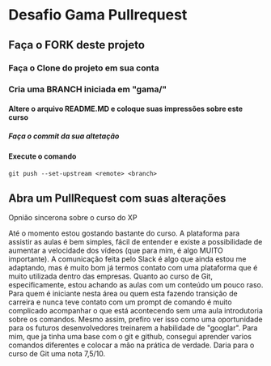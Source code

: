# Desafio Gama Pullrequest

## Faça o FORK deste projeto

### Faça o Clone do projeto em sua conta

### Cria uma BRANCH iniciada em "gama/"

#### Altere o arquivo README.MD e coloque suas impressões sobre este curso

##### Faça o commit da sua altetação

#### Execute o comando

`git push --set-upstream <remote> <branch>`

## Abra um PullRequest com suas alterações

Opnião sincerona sobre o curso do XP

Até o momento estou gostando bastante do curso. A plataforma para assistir as aulas é bem simples, fácil de entender e existe a possibilidade de aumentar a velocidade dos vídeos (que para mim, é algo MUITO importante).
A comunicação feita pelo Slack é algo que ainda estou me adaptando, mas é muito bom já termos contato com uma plataforma que é muito utilizada dentro das empresas.
Quanto ao curso de Git, especificamente, estou achando as aulas com um conteúdo um pouco raso. Para quem é iniciante nesta área ou quem esta fazendo transição de carreira e nunca teve contato com um prompt de comando é muito complicado acompanhar o que está acontecendo sem uma aula introdutoria sobre os comandos. Mesmo assim, prefiro ver isso como uma oportunidade para os futuros desenvolvedores treinarem a habilidade de "googlar".
Para mim, que ja tinha uma base com o git e github, consegui aprender varios comandos diferentes e colocar a mão na prática de verdade.
Daria para o curso de Git uma nota 7,5/10.
